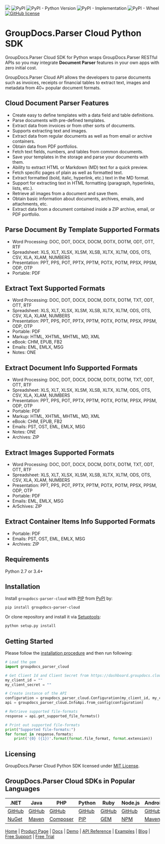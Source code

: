 ![](https://img.shields.io/badge/api-v1.0-lightgrey) ![PyPI](https://img.shields.io/pypi/v/groupdocs-parser-cloud) ![PyPI - Python Version](https://img.shields.io/pypi/pyversions/groupdocs-parser-cloud) ![PyPI - Implementation](https://img.shields.io/pypi/implementation/groupdocs-parser-cloud) ![PyPI - Wheel](https://img.shields.io/pypi/wheel/groupdocs-parser-cloud) [![GitHub license](https://img.shields.io/github/license/groupdocs-parser-cloud/groupdocs-parser-cloud-python)](https://github.com/groupdocs-parser-cloud/groupdocs-parser-cloud-python/blob/master/LICENSE)

# GroupDocs.Parser Cloud Python SDK
GroupDocs.Parser Cloud SDK for Python wraps GroupDocs.Parser RESTful APIs so you may integrate **Document Parser** features in your own apps with zero initial cost.

GroupDocs.Parser Cloud API allows the developers to parse documents such as invoices, receipts or financial tables to extract text, images and metadata from 40+ popular document formats.

## Cloud Document Parser Features

- Create easy to define templates with a data field and table definitions.
- Parse documents with pre-defined templates.
- Extract data from invoices or from other sorts of documents.
- Supports extracting text and images.
- Extract data from regular documents as well as from email or archive containers.
- Obtain data from PDF portfolios.
- Fetch text fields, numbers, and tables from common documents.
- Save your templates in the storage and parse your documents with them.
- Ability to extract HTML or Markdown (MD) text for a quick preview.
- Fetch specific pages of plain as well as formatted text.
- Extract formatted (bold, italic, hyperlink, etc.) text in the MD format.
- Support for extracting text in HTML formatting (paragraph, hyperlinks, lists, etc.).
- Retrieve all images from a document and save them.
- Obtain basic information about documents, archives, emails, and attachments, etc.
- Extract data from a document contained inside a ZIP archive, email, or PDF portfolio.


## Parse Document By Template Supported Formats

- Word Processing: DOC, DOT, DOCX, DOCM, DOTX, DOTM, ODT, OTT, RTF
- Spreadsheet: XLS, XLT, XLSX, XLSM, XLSB, XLTX, XLTM, ODS, OTS, CSV, XLA, XLAM, NUMBERS
- Presentation: PPT, PPS, POT, PPTX, PPTM, POTX, POTM, PPSX, PPSM, ODP, OTP
- Portable: PDF

## Extract Text Supported Formats

- Word Processing: DOC, DOT, DOCX, DOCM, DOTX, DOTM, TXT, ODT, OTT, RTF
- Spreadsheet: XLS, XLT, XLSX, XLSM, XLSB, XLTX, XLTM, ODS, OTS, CSV, XLA, XLAM, NUMBERS
- Presentation: PPT, PPS, POT, PPTX, PPTM, POTX, POTM, PPSX, PPSM, ODP, OTP
- Portable: PDF
- Markup: HTML, XHTML, MHTML, MD, XML
- eBook: CHM, EPUB, FB2
- Emails: EML, EMLX, MSG
- Notes: ONE

## Extract Document Info Supported Formats

- Word Processing: DOC, DOT, DOCX, DOCM, DOTX, DOTM, TXT, ODT, OTT, RTF
- Spreadsheet: XLS, XLT, XLSX, XLSM, XLSB, XLTX, XLTM, ODS, OTS, CSV, XLA, XLAM, NUMBERS
- Presentation: PPT, PPS, POT, PPTX, PPTM, POTX, POTM, PPSX, PPSM, ODP, OTP
- Portable: PDF
- Markup: HTML, XHTML, MHTML, MD, XML
- eBook: CHM, EPUB, FB2
- Emails: PST, OST, EML, EMLX, MSG
- Notes: ONE
- Archives: ZIP

## Extract Images Supported Formats

- Word Processing: DOC, DOT, DOCX, DOCM, DOTX, DOTM, TXT, ODT, OTT, RTF
- Spreadsheet: XLS, XLT, XLSX, XLSM, XLSB, XLTX, XLTM, ODS, OTS, CSV, XLA, XLAM, NUMBERS
- Presentation: PPT, PPS, POT, PPTX, PPTM, POTX, POTM, PPSX, PPSM, ODP, OTP
- Portable: PDF
- Emails: EML, EMLX, MSG
- Ar5chives: ZIP

## Extract Container Items Info Supported Formats

- Portable: PDF
- Emails: PST, OST, EML, EMLX, MSG
- Archives: ZIP

## Requirements

Python 2.7 or 3.4+

## Installation
Install `groupdocs-parser-cloud` with [PIP](https://pypi.org/project/pip/) from [PyPI](https://pypi.org/) by:

```sh
pip install groupdocs-parser-cloud
```

Or clone repository and install it via [Setuptools](http://pypi.python.org/pypi/setuptools):

```sh
python setup.py install
```

## Getting Started

Please follow the [installation procedure](#installation) and then run following:

```python
# Load the gem
import groupdocs_parser_cloud

# Get Client Id and Client Secret from https://dashboard.groupdocs.cloud
my_client_id = ""
my_client_secret = ""

# Create instance of the API
configuration = groupdocs_parser_cloud.Configuration(my_client_id, my_client_secret)
api = groupdocs_parser_cloud.InfoApi.from_config(configuration)

# Retrieve supported file-formats
response = api.get_supported_file_formats()

# Print out supported file-formats
print("Supported file-formats:")
for format in response.formats:
	print('{0} ({1})'.format(format.file_format, format.extension))

```

## Licensing
GroupDocs.Parser Cloud Python SDK licensed under [MIT License](http://github.com/groupdocs-parser-cloud/groupdocs-parser-cloud-python/LICENSE).

## GroupDocs.Parser Cloud SDKs in Popular Languages

| .NET | Java | PHP | Python | Ruby | Node.js | Android |
|---|---|---|---|---|---|---|
| [GitHub](https://github.com/groupdocs-parser-cloud/groupdocs-parser-cloud-dotnet) | [GitHub](https://github.com/groupdocs-parser-cloud/groupdocs-parser-cloud-java) | [GitHub](https://github.com/groupdocs-parser-cloud/groupdocs-parser-cloud-php) | [GitHub](https://github.com/groupdocs-parser-cloud/groupdocs-parser-cloud-python) | [GitHub](https://github.com/groupdocs-parser-cloud/groupdocs-parser-cloud-ruby)  | [GitHub](https://github.com/groupdocs-parser-cloud/groupdocs-parser-cloud-node) | [GitHub](https://github.com/groupdocs-parser-cloud/groupdocs-parser-cloud-android) |
| [NuGet](https://www.nuget.org/packages/GroupDocs.parser-Cloud/) | [Maven](https://repository.groupdocs.cloud/webapp/#/artifacts/browse/tree/General/repo/com/groupdocs/groupdocs-parser-cloud) | [Composer](https://packagist.org/packages/groupdocscloud/groupdocs-parser-cloud) | [PIP](https://pypi.org/project/groupdocs-parser-cloud/) | [GEM](https://rubygems.org/gems/groupdocs_parser_cloud)  | [NPM](https://www.npmjs.com/package/groupdocs-parser-cloud) | [Maven](https://repository.groupdocs.cloud/webapp/#/artifacts/browse/tree/General/repo/com/groupdocs/groupdocs-parser-cloud-android) |

[Home](https://www.groupdocs.cloud/) | [Product Page](https://products.groupdocs.cloud/parser/python) | [Docs](https://docs.groupdocs.cloud/parser/) | [Demo](https://products.groupdocs.app/parser/family) | [API Reference](https://apireference.groupdocs.cloud/parser/) | [Examples](https://github.com/groupdocs-parser-cloud/groupdocs-parser-cloud-python-samples) | [Blog](https://blog.groupdocs.cloud/category/parser/) | [Free Support](https://forum.groupdocs.cloud/c/parser) | [Free Trial](https://purchase.groupdocs.cloud/trial)
